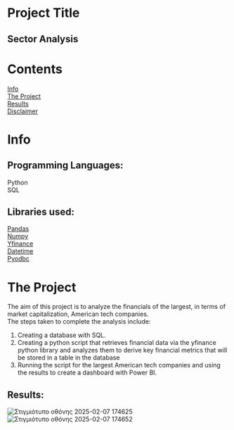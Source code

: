 # Project Title
## Sector Analysis <br>
# Contents
[Info](#Info)<br>
[The Project](#The-Project)<br>
[Results](#Results)<br>
[Disclaimer](#Disclaimer) <br>
# Info
## Programming Languages: 
Python <br>
SQL <br>
## Libraries used:
[Pandas](https://pandas.pydata.org/#:~:text=pandas%20is%20a%20fast,%20powerful,%20flexible)<br>
[Numpy](https://numpy.org/)<br>
[Yfinance](https://pypi.org/project/yfinance/)<br>
[Datetime](https://docs.python.org/3/library/datetime.html)<br>
[Pyodbc](https://pypi.org/project/pyodbc/)<br>
# The Project
The aim of this project is to analyze the financials of the largest, in terms of market capitalization, American tech companies.<br>
The steps taken to complete the analysis include:<br>
1.	Creating a database with SQL.<br>
2.	Creating a python script that retrieves financial data via the yfinance python library and analyzes them to derive key financial metrics that will be stored in a table in the database<br>
3.	Running the script for the largest  American tech companies and using the results to create a dashboard with Power BI.<br>
## Results:
![Στιγμιότυπο οθόνης 2025-02-07 174625](https://github.com/user-attachments/assets/ba940bca-f53e-417c-857b-c9b4666eecac)
![Στιγμιότυπο οθόνης 2025-02-07 174652](https://github.com/user-attachments/assets/1ecd669b-b84f-46e9-ade3-253ea33cd61b)
